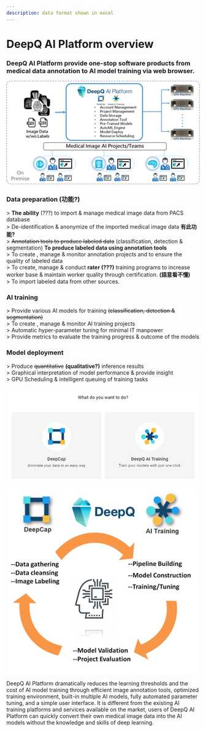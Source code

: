 ```yaml
---
description: data format shown in excel
---
```


# DeepQ AI Platform overview

### DeepQ AI Platform provide one-stop software products from medical data annotation to AI model training via web browser.

![](../.gitbook/assets/image%20%2828%29.png)

### **Data preparation \(功能?\)** 

&gt; **The ability** \(???\) to import & manage medical image data from PACS database  
&gt; De-identification & anonymize of the imported medical image data **有此功能?**  
&gt;   ~~Annotation tools to produce labeled data~~ \(classification, detection & segmentation\) **To produce labeled data using annotation tools**   
&gt;   To create , manage & monitor annotation projects and to ensure the quality of labeled data  
&gt;   To create, manage & conduct **rater \(???\)** training programs to increase worker base & maintain worker quality through certification. **\(語意看不懂\)**  
&gt;   To import labeled data from other sources.

### **AI training**

&gt;  Provide various AI models for training ~~\(classification, detection & segmentation\)~~  
&gt;  To create , manage & monitor AI training projects  
&gt;   Automatic hyper-parameter tuning for minimal IT manpower  
&gt;   Provide metrics to evaluate the training progress & outcome of the models

### **Model deployment**

&gt;   Produce ~~quantitative~~ **\(qualitative?\)**  inference results  
&gt;   Graphical interpretation of model performance & provide insight  
&gt;   GPU Scheduling & intelligent queuing of training tasks

![Two main modules of DeepQ AI Platform-- DeepCap \(image annotation module\) and DeepQ AI Training \(Model training module\)\)](../.gitbook/assets/image%20%2831%29.png)



![](../.gitbook/assets/image%20%2866%29.png)

DeepQ AI Platform dramatically reduces the learning thresholds and the cost of AI model training through efficient image annotation tools, optimized training environment, built-in multiple AI models, fully automated parameter tuning, and a simple user interface. It is different from the existing AI training platforms and services available on the market, users of DeepQ AI Platform can quickly convert their own medical image data into the AI models without the knowledge and skills of deep learning.

### 

